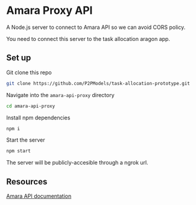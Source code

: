 # Amara Proxy API

A Node.js server to connect to Amara API so we can avoid CORS policy.

You need to connect this server to the task allocation aragon app.

## Set up

Git clone this repo 

```sh
git clone https://github.com/P2PModels/task-allocation-prototype.git
```

Navigate into the `amara-api-proxy` directory 

```sh
cd amara-api-proxy
```

Install npm dependencies

```sh
npm i
```

Start the server 

```sh
npm start
```

The server will be publicly-accesible through a ngrok url.

## Resources

[Amara API documentation](https://apidocs.amara.org/#authentication)

